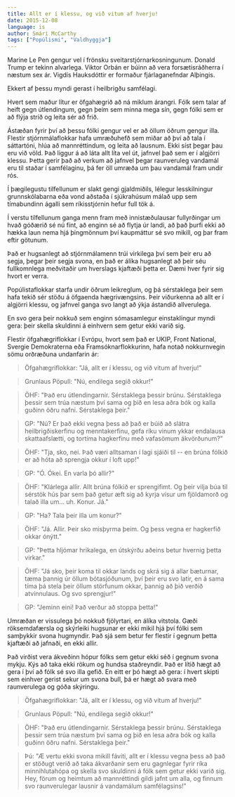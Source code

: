 ```yaml
---
title: Allt er í klessu, og við vitum af hverju!
date: 2015-12-08
language: is
author: Smári McCarthy
tags: ["Popúlismi", "Valdhyggja"]
---
```


Marine Le Pen gengur vel í frönsku sveitarstjórnarkosningunum. Donald Trump er tekinn alvarlega. Viktor Orbán er búinn að vera forsætisráðherra í næstum sex ár. Vigdís Hauksdóttir er formaður fjárlaganefndar Alþingis.

Ekkert af þessu myndi gerast í heilbrigðu samfélagi.

Hvert sem maður lítur er öfgahægrið að ná miklum árangri. Fólk sem talar af heift gegn útlendingum, gegn þeim sem minna mega sín, gegn fólki sem er að flýja stríð og leita sér að frið.

Ástæðan fyrir því að þessu fólki gengur vel er að öllum öðrum gengur illa. Flestir stjórnmálaflokkar hafa umræðuhefð sem miðar að því að tala í sáttartóni, hlúa að mannréttindum, og leita að lausnum. Ekki síst þegar þau eru við völd. Það liggur á að láta allt líta vel út, jafnvel það sem er í algjörri klessu. Þetta gerir það að verkum að jafnvel þegar raunveruleg vandamál eru til staðar í samfélaginu, þá fer öll umræða um þau vandamál fram undir rós.

Í þægilegustu tilfellunum er slakt gengi gjaldmiðils, lélegur lesskilningur grunnskólabarna eða vond aðstaða í sjúkrahúsum málað upp sem tímabundinn ágalli sem ríkisstjórnin hefur full tök á.

Í verstu tilfellunum ganga menn fram með innistæðulausar fullyrðingar um hvað góðærið sé nú fínt, að enginn sé að flytja úr landi, að það þurfi ekki að hækka laun nema hjá þingmönnum því kaupmáttur sé svo mikill, og þar fram eftir götunum.

Það er hugsanlegt að stjórnmálamenn trúi virkilega því sem þeir eru að segja, þegar þeir segja svona, en það er álíka hugsanlegt að þeir séu fullkomnlega meðvitaðir um hverslags kjaftæði þetta er. Dæmi hver fyrir sig hvort er verra.

Popúlistaflokkar starfa undir öðrum leikreglum, og þá sérstaklega þeir sem hafa tekið sér stöðu á öfgaenda hægrivængsins. Þeir viðurkenna að allt er í algjörri klessu, og jafnvel ganga svo langt að ýkja ástandið allverulega.

En svo gera þeir nokkuð sem enginn sómasamlegur einstaklingur myndi gera: þeir skella skuldinni á einhvern sem getur ekki varið sig.

Flestir öfgahægriflokkar í Evrópu, hvort sem það er UKIP, Front National, Svergie Demokraterna eða Framsóknarflokkurinn, hafa notað nokkurnvegin sömu orðræðuna undanfarin ár:

> Öfgahægriflokkar: "Já, allt er í klessu, og við vitum af hverju!"

> Grunlaus Pöpull: "Nú, endilega segið okkur!"

> ÖHF: "Það eru útlendingarnir. Sérstaklega þessir brúnu. Sérstaklega þessir sem trúa næstum því sama og þið en lesa aðra bók og kalla guðinn öðru nafni. Sérstaklega þeir."

> GP: "Nú? Er það ekki vegna þess að það er búið að slátra heilbrigðiskerfinu og menntakerfinu, gefa ríku vinum ykkar endalausa skattaafslætti, og tortíma hagkerfinu með vafasömum ákvörðunum?"

> ÖHF: "Tja, sko, nei. Það væri alltsaman í lagi sjáiði til -- en brúna fólkið er að hóta að sprengja okkur í loft upp!"

> GP: "Ó. Ókei. En varla þó allir?"

> ÖHF: "Klárlega allir. Allt brúna fólkið er sprengifimt. Og þeir vilja búa til sérstök hús þar sem það getur æft sig að kyrja vísur um fjöldamorð og talað illa um... uh. Konur. Já."

> GP: "Ha? Tala þeir illa um konur?"

> ÖHF: "Já. Allir. Þeir sko misþyrma þeim. Og þess vegna er hagkerfið okkar ónýtt."

> GP: "Þetta hljómar hrikalega, en útskýrðu aðeins betur hvernig þetta virkar."

> ÖHF: "Já sko, þeir koma til okkar lands og skrá sig á allar bæturnar, tæma þannig úr öllum bótasjóðunum, því þeir eru svo latir, en á sama tíma þá stela þeir öllum störfunum okkar, þannig að þið verðið atvinnulaus. Og svo sprengjur!"

> GP: "Jeminn eini! Það verður að stoppa þetta!"

Umræðan er vissulega þó nokkuð fjölyrtari, en álíka vitstola. Gæði röksemdafærsla og skýrleiki hugsunar er ekki mikil hjá því fólki sem samþykkir svona hugmyndir. Það sjá sem betur fer flestir í gegnum þetta kjaftæði að jafnaði, en ekki allir.

Það virðist vera ákveðinn hópur fólks sem getur ekki séð í gegnum svona mykju. Kýs að taka ekki rökum og hundsa staðreyndir. Það er lítið hægt að gera í því að fólk sé svo illa gefið. En eitt er þó hægt að gera: í hvert skipti sem einhver gerist sekur um svona bull, þá er hægt að svara með raunverulega og góða skýringu.

> Öfgahægriflokkar: "Já, allt er í klessu, og við vitum af hverju!"

> Grunlaus Pöpull: "Nú, endilega segið okkur!"

> ÖHF: "Það eru útlendingarnir. Sérstaklega þessir brúnu. Sérstaklega þessir sem trúa næstum því sama og þið en lesa aðra bók og kalla guðinn öðru nafni. Sérstaklega þeir."

> Þú: "Æ vertu ekki svona mikill fáviti, allt er í klessu vegna þess að það er stöðugt verið að taka ákvarðanir sem eru gagnlegar fyrir ríka minnihlutahópa og skella svo skuldinni á fólk sem getur ekki varið sig. Hey, förum og heimtum að mannréttindi gildi jafnt um alla, og finnum svo raunverulegar lausnir á vandamálum samfélagsins!"
